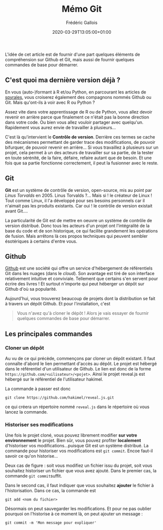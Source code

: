 ﻿---
title: "Mémo Git"
date: 2020-03-29T13:05:00+01:00
author: "Frédéric Gallois"
image : "images/blog/git.jpeg"
bg_image: "images/featue-bg.jpg"
categories: ["Environnement de travail"]
tags: ["Git","GitHub","débutant","formation"]
description: "démarrer avec Git"
draft: false
type: "post"
---

L'idée de cet article est de fournir d'une part quelques éléments de compréhension sur Github et Git, mais aussi de fournir quelques commandes de base pour démarrer.

## C'est quoi ma dernière version déjà ?
En vous (auto-)formant à R et/ou Python, en parcourant les articles de [spyrales](http://spyrales/github.io/web/), vous croiserez également des compagnons nommés Github ou Git. Mais qu'ont-ils à voir avec R ou Python ?

Assez vite dans votre apprentissage de R ou de Python, vous allez devoir revenir en arrière parce que finalement ce n'était pas la bonne direction dans votre code. Ou bien vous allez vouloir partager avec quelqu'un. Rapidement vous aurez envie de travailler à plusieurs...

C'est là qu'intervient le **Contrôle de version**. Derrière ces termes se cache des mécanismes permettant de garder trace des modifications, de pouvoir bifurquer, de pouvoir revenir en arrière... Si vous travaillez à plusieurs sur un projet, cela permet à un des acteurs de travailler sur sa partie, de la tester en toute sérénité, de la faire, défaire, refaire autant que de besoin. Et une fois que sa partie fonctionne correctement, il peut la fusionner avec le reste.

## Git
**Git** est un système de contrôle de version, open-source, mis au point par *Linus Torvalds* en 2005. Linus Torvalds ?... Mais si ! le créateur de Linux ! Tout comme Linux, il l'a développé pour ses besoins personnels car il n'aimait pas les produits existants. Car oui ! le contrôle de version existait avant Git....

La particularité de Git est de mettre en oeuvre un système de contrôle de version distribué. Donc tous les acteurs d'un projet ont l'intégralité de la base du code et de son historique, ce qui facilite grandement les opérations de fusion. Mais arrêtons là ces propos techniques qui peuvent sembler ésotériques à certains d'entre vous.

## Github
[Github](https://github.com) est une société qui offre un service d'hébergement de référentiels Git dans les nuages (dans le *cloud*). Son avantage est tiré de son interface relativement intuitive et conviviale. Tellement que certains s'en servent pour écrire des livres ! Et surtout n'importe qui peut héberger un dépôt sur Github d'où sa popularité.

Aujourd'hui, vous trouverez beaucoup de projets dont la distribution se fait à travers un dépôt Github. Et pour l'installation, c'est 
> Vous n'avez qu'à cloner le dépôt !
Alors je vais essayer de fournir quelques commandes de base pour démarrer.

## Les principales commandes

### Cloner un dépôt
Au vu de ce qui précède, commençons par cloner un dépôt existant. Il faut connaîte d'abord le lien permettant d'accès au dépôt. Le projet est hébergé dans le référentiel d'un utilisateur de Github. Le lien est donc de la forme `https://github.com/<uilisateur>/<pojet>`. Ainsi le projet reveal.js est hébergé sur le référentiel de l'utilisateur hakimel.

La commande à passer est donc
```
git clone https://github.com/hakimel/reveal.js.git
```
ce qui créera un répertoire nommé `reveal.js` dans le répertoire où vous lancez la commande.


### Historiser ses modifications
Une fois le projet cloné, vous pouvez librement modifier **sur votre environnement** le projet. Bien sûr, vous pouvez profiter **localement** d'historiser vos modifications...puisque Git est un système distribué.
La commande pour historiser vos modifications est `git commit`. Encoe faut-il savoir ce qu'on historise...

Deux cas de figure : soit vous modifiez un fichier issu du projet, soit vous souhaitez historiser un fichier que vous avez ajouté. Dans le premier cas, la commande `git commit`suffit.

Dans le second cas, il faut indiquer que vous souhaitez **ajouter** le fichier à l'historisation. Dans ce cas, la commande est
```
git add <nom du fichier>
```
Désormais on peut sauvegarder les modifications. Et pour ne pas oublier pourquoi on l'historise à ce moment là, on peut ajouter un message :
```
git commit -m 'Mon message pour expliquer'
```

